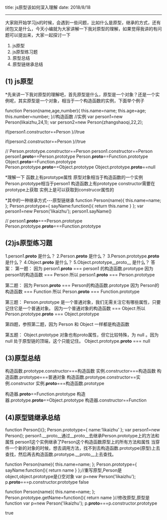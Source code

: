 title: js原型该如何深入理解
date: 2018/8/18

---


大家刚开始学习js的时候，会遇到一些问题，比如什么是原型，继承的方式，还有闭包又是什么，今天小编就为大家讲解一下我对原型的理解，如果觉得我讲的有问题可以提出来，大家一起探讨一下

1. js原型
2. js原型练习题
3. 原型总结
4. 原型链继承总结


<!--more-->
## <span id="github_ssh">(1) js原型</span>

*先来讲一下我对原型的理解吧，首先原型是什么，原型是一个对象？还是一个实例呢，其实原型是一个对象，相当于一个构造函数的实例，下面举个例子

function Person(name,age,number){
	this.name=name;
	this.age=age;
	this.number=number;
}//构造函数
//实例
var person1=new Person(likaizhu,24,1);
var person2=new Person(zhangshaoqi,22,2);

if(person1.constructor==Person
)//true

if(person2.constructor==Person
)//true

//
Person.prototype.constructor==Person
person1.constructor==Person
person1.__proto__==Person.prototype
Person.__proto__==Function.prototype
Object.__proto__==Function.prototype
Person.prototype.__proto__==Object.prototype
Object.prototype.__proto__==null


*理解一下
函数上有prototype属性
原型对象相当于构造函数的一个实例  Person.prototype相当于person1
构造函数上有prototype constructor需要在prototype上获取
实例上是可以获取到construcor属性的


*其中的一种继承方式---原型链继承
function Person(name){
	this.name=name;
};
Person.prototype={
	sayName:function(){
		return this.name
	}
};
var person1=new Person('likaizhu');
person1.sayName()

//
person1.__proto__===Person.prototype
Person.prototype.__proto__===Function.prototype



## <span id="base">(2)js原型练习题</span>

1.person1.__proto__ 是什么？
2.Person.__proto__ 是什么？
3.Person.prototype.__proto__ 是什么？
4.Object.__proto__ 是什么？
5.Object.prototype__proto__ 是什么？
答案：
第一题：
因为 person1.__proto__ === person1 的构造函数.prototype
因为 person1的构造函数 === Person
所以 person1.__proto__ === Person.prototype

第二题：
因为 Person.__proto__ === Person的构造函数.prototype
因为 Person的构造函数 === Function
所以 Person.__proto__ === Function.prototype

第三题：
Person.prototype 是一个普通对象，我们无需关注它有哪些属性，只要记住它是一个普通对象。
因为一个普通对象的构造函数 === Object
所以 Person.prototype.__proto__ === Object.prototype

第四题，参照第二题，因为 Person 和 Object 一样都是构造函数

第五题：
Object.prototype 对象也有proto属性，但它比较特殊，为 null 。因为 null 处于原型链的顶端，这个只能记住。
Object.prototype.__proto__ === null






## <span id="base">(3)原型总结</span>

构造函数.prototype.constructor===构造函数
实例.constructor===构造函数
构造函数.prototype===普通对象
构造函数.prototype.constructor==实例.constructor
实例.__proto__===构造函数.prototype



构造器.__proto__==Function.prototype
构造器.prototype.__proto__==Object.prototype
构造器.constructor==Function

## <span id="base">(4)原型链继承总结</span>

function Person(){};
Person.prototype={
	name:’likaizhu’
};
var person1=new Person();
person1.__proto__通过__proto__去继承Person.prototype上的方法和属性
person1这个实例继承了Person这个构造函数原型上的所有方法和属性
当穿件一个新的对象的时候，想去调用方法，找不到去构造函数.prototype(原型)上去查找，然后再去构造函数.prototype.__proto__上去查找。



function Person(name){
	this.name=name;
};
Person.prototype={
	sayName:function(){
		return name
	}
};//重写原型,Person是object,object.prototype是{}空对象
var p=new Person('likaizhu');
p.__proto__===p.constructor.prototype
false


function Person(name){
	this.name=name;
};
Person.prototype.getName=function(){
	return name
}//修改原型,原型是function
var p=new Person('likaizhu');
p.__proto__===p.constructor.prototype

true